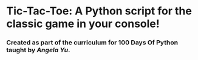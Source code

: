 # Tic-Tac-Toe: A Python script for the classic game in your console!

### Created as part of the curriculum for 100 Days Of Python taught by _Angela Yu_.

